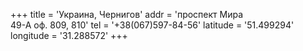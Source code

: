 +++
title = 'Украина, Чернигов'
addr = 'проспект Мира<br />49-А оф. 809, 810'
tel = '+38(067)597-84-56'
latitude = '51.499294'
longitude = '31.288572'
+++